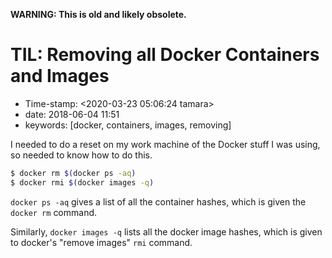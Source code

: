 **WARNING: This is old and likely obsolete.**

TIL: Removing all Docker Containers and Images
==============================================

-   Time-stamp: \<2020-03-23 05:06:24 tamara\>
-   date: 2018-06-04 11:51
-   keywords: \[docker, containers, images, removing\]

I needed to do a reset on my work machine of the Docker stuff I was using, so needed to know how to do this.

``` {.bash org-language="sh"}
$ docker rm $(docker ps -aq)
$ docker rmi $(docker images -q)
```

`docker ps -aq` gives a list of all the container hashes, which is given the `docker rm` command.

Similarly, `docker images -q` lists all the docker image hashes, which is given to docker\'s \"remove images\" `rmi` command.
